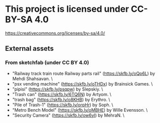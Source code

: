 # This project is licensed under CC-BY-SA 4.0

https://creativecommons.org/licenses/by-sa/4.0/

## External assets

### From sketchfab (under CC BY 4.0)

- "Railway track train route Railway parts rail" (https://skfb.ly/oQp6L) by Mehdi Shahsavan. \
- "psx vending machine" (https://skfb.ly/oTHDx) by Brainsick Games. \
- "pipisi" (https://skfb.ly/psqpw) by Slepskiy. \
- "Trash can" (https://skfb.ly/6TQ6N) by Artyom. \
- "trash bag" (https://skfb.ly/o8KHB) by Erythro. \
- "Pile of Trash-1" (https://skfb.ly/orpHr) by Soph. \
- "Metro Bench Model" (https://skfb.ly/oMBHE) by Wille Evensson. \
- "Security Camera" (https://skfb.ly/ow6yI) by MehraN. \
